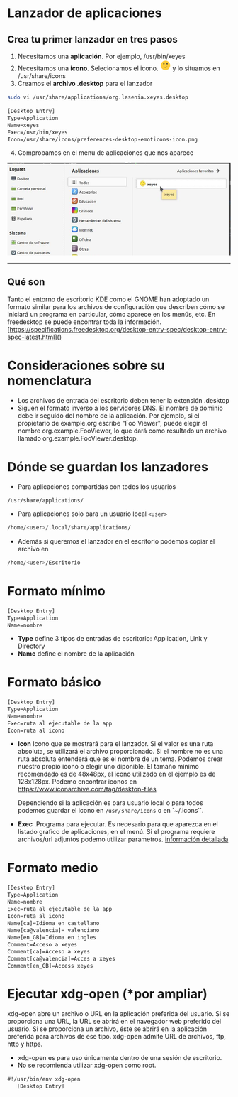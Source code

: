 # Lanzador de aplicaciones

## Crea tu primer lanzador en tres pasos


1. Necesitamos una **aplicación**. Por ejemplo, /usr/bin/xeyes
2. Necesitamos una **icono**. Selecionamos el icono. <img src="preferences-desktop-emoticons-icon.png" width="24px" heith="24px" /> y lo situamos en /usr/share/icons
3. Creamos el **archivo .desktop** para el lanzador
```sh
sudo vi /usr/share/applications/org.lasenia.xeyes.desktop

```

```
[Desktop Entry]
Type=Application
Name=xeyes
Exec=/usr/bin/xeyes
Icon=/usr/share/icons/preferences-desktop-emoticons-icon.png
```

4. Comprobamos en el menu de aplicaciones que nos aparece

![Menú de las aplicaiones](menu_apps.png)




---

## Qué son

Tanto el entorno de escritorio KDE como el GNOME han adoptado un formato similar para los archivos de configuración que describen cómo se iniciará un programa en particular, cómo aparece en los menús, etc.
En freedesktop se puede encontrar toda la información. [https://specifications.freedesktop.org/desktop-entry-spec/desktop-entry-spec-latest.html]()

# Consideraciones sobre su nomenclatura

* Los archivos de entrada del escritorio deben tener la extensión .desktop
* Siguen el formato inverso a los servidores DNS. El nombre de dominio debe ir seguido del nombre de la aplicación. Por ejemplo, si el propietario de example.org escribe "Foo Viewer", puede elegir el nombre org.example.FooViewer, lo que dará como resultado un archivo llamado org.example.FooViewer.desktop.

# Dónde se guardan los lanzadores

* Para aplicaciones compartidas con todos los usuarios

```sh
/usr/share/applications/
```

* Para aplicaciones solo para un usuario local `<user>`

```sh
/home/<user>/.local/share/applications/
```

* Además si queremos el lanzador en el escritorio podemos copiar el archivo en

```sh
/home/<user>/Escritorio
```

# Formato mínimo

    [Desktop Entry]
    Type=Application
    Name=nombre

* **Type** define 3 tipos de entradas de escritorio: Application, Link y Directory
* **Name** define el nombre de la aplicación

# Formato básico

    [Desktop Entry]
    Type=Application
    Name=nombre
    Exec=ruta al ejecutable de la app
    Icon=ruta al icono

* **Icon** Icono que se mostrará para el lanzador. Si el valor es una ruta absoluta, se utilizará el archivo proporcionado. Si el nombre no es una ruta absoluta entenderá que es el nombre de un tema.
  Podemos crear nuestro propio icono o elegir uno diponible. El tamaño mínimo recomendado es de 48x48px, el icono utilizado en el ejemplo es de 128x128px. Podemo encontrar iconos en https://www.iconarchive.com/tag/desktop-files

  Dependiendo si la aplicación es para usuario local o para todos podemos guardar el icono en `/usr/share/icons` o en `~/.icons``.
* **Exec** .Programa para ejecutar. Es necesario para que aparezca en el listado grafico de aplicaciones, en el menú. Si el programa requiere archivos/url adjuntos podemo utilizar parametros. [información detallada](https://specifications.freedesktop.org/desktop-entry-spec/latest/ar01s07.html)

# Formato medio

    [Desktop Entry]
    Type=Application
    Name=nombre
    Exec=ruta al ejecutable de la app
    Icon=ruta al icono
    Name[ca]=Idioma en castellano
    Name[ca@valencia]= valenciano
    Name[en_GB]=Idioma en ingles
    Comment=Acceso a xeyes
    Comment[ca]=Acceso a xeyes
    Comment[ca@valencia]=Acces a xeyes
    Comment[en_GB]=Access xeyes

# Ejecutar xdg-open (*por ampliar)

xdg-open abre un archivo o URL en la aplicación preferida del usuario. Si se proporciona una URL, la URL se abrirá en el navegador web preferido del usuario. Si se proporciona un archivo, éste se abrirá en la aplicación preferida para archivos de ese tipo. xdg-open admite URL de archivos, ftp, http y https.

* xdg-open es para uso únicamente dentro de una sesión de escritorio.
* No se recomienda utilizar xdg-open como root.

```
#!/usr/bin/env xdg-open
   [Desktop Entry]
```
